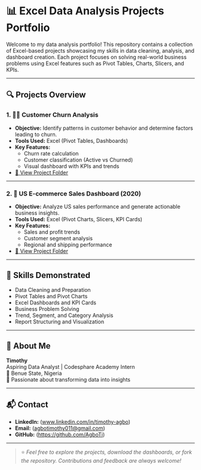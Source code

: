 # 📊 Excel Data Analysis Projects Portfolio

Welcome to my data analysis portfolio! This repository contains a collection of Excel-based projects showcasing my skills in data cleaning, analysis, and dashboard creation. Each project focuses on solving real-world business problems using Excel features such as Pivot Tables, Charts, Slicers, and KPIs.

---

## 🔍 Projects Overview

### 1. 🧍‍♂️ Customer Churn Analysis

- **Objective:** Identify patterns in customer behavior and determine factors leading to churn.
- **Tools Used:** Excel (Pivot Tables, Dashboards)
- **Key Features:**
  - Churn rate calculation
  - Customer classification (Active vs Churned)
  - Visual dashboard with KPIs and trends
- [🔗 View Project Folder](Bank_Customer_Churn_Analysis)

---

### 2. 🛒 US E-commerce Sales Dashboard (2020)

- **Objective:** Analyze US sales performance and generate actionable business insights.
- **Tools Used:** Excel (Pivot Charts, Slicers, KPI Cards)
- **Key Features:**
  - Sales and profit trends
  - Customer segment analysis
  - Regional and shipping performance
- [🔗 View Project Folder](US_Ecommerce_Sales_Analysis)

---

## 💼 Skills Demonstrated

- Data Cleaning and Preparation
- Pivot Tables and Pivot Charts
- Excel Dashboards and KPI Cards
- Business Problem Solving
- Trend, Segment, and Category Analysis
- Report Structuring and Visualization

---

## 🧠 About Me

**Timothy**  
Aspiring Data Analyst | Codesphare Academy Intern  
📍 Benue State, Nigeria  
🎯 Passionate about transforming data into insights

---

## 📬 Contact

- **LinkedIn:** (www.linkedin.com/in/timothy-agbo)
- **Email:** (agbotimothy011@gmail.com)
- **GitHub:** (https://github.com/AgboTi)

---

> ⭐ *Feel free to explore the projects, download the dashboards, or fork the repository. Contributions and feedback are always welcome!*
